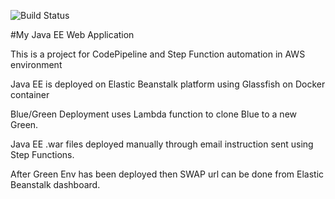 
![Build Status](https://codebuild.ap-southeast-1.amazonaws.com/badges?uuid=eyJlbmNyeXB0ZWREYXRhIjoiQUxrOWhFZTBEWFY4WWlRR3ZCTU90WmVmMEp3dlBMKzFzUnlrZlV3L2RrQjlqOXYrYjNWSWE2ZW51WU9NYVBFdXVvSEJCSzd2bWdodEZHbTFhNTJWZUJBPSIsIml2UGFyYW1ldGVyU3BlYyI6IkJ6Yk9tRU41dVNCZmdFYXciLCJtYXRlcmlhbFNldFNlcmlhbCI6MX0%3D&branch=master)

#My Java EE Web Application 

This is a project for CodePipeline and Step Function automation in AWS environment

Java EE is deployed on Elastic Beanstalk platform using Glassfish on Docker container

Blue/Green Deployment uses Lambda function to clone Blue to a new Green.

Java EE .war files deployed manually through email instruction sent using Step Functions.

After Green Env has been deployed then SWAP url can be done from Elastic Beanstalk dashboard.

